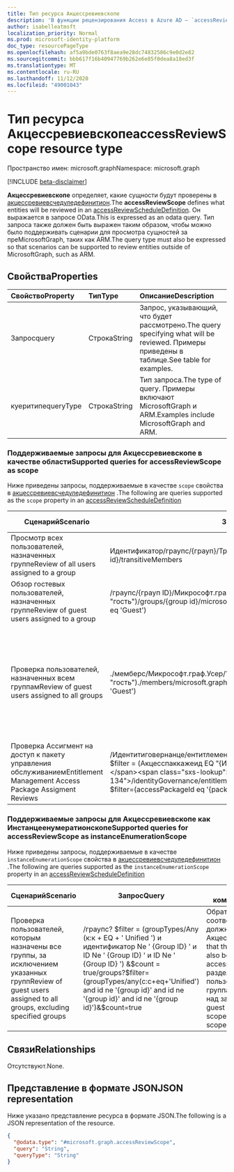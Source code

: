 ```yaml
---
title: Тип ресурса Акцессревиевскопе
description: 'В функции рецензирования Access в Azure AD — `accessReviewScope` указывает, какие сущности будут проверены при проверке доступа.  '
author: isabelleatmsft
localization_priority: Normal
ms.prod: microsoft-identity-platform
doc_type: resourcePageType
ms.openlocfilehash: af5a9bde0763f8aea9e28dc74832586c9e0d2e82
ms.sourcegitcommit: bbb617f16b40947769b262e6e85f0dea8a18ed3f
ms.translationtype: MT
ms.contentlocale: ru-RU
ms.lasthandoff: 11/12/2020
ms.locfileid: "49001043"
---
```

# <a name="accessreviewscope-resource-type"></a><span data-ttu-id="d1309-103">Тип ресурса Акцессревиевскопе</span><span class="sxs-lookup"><span data-stu-id="d1309-103">accessReviewScope resource type</span></span>

<span data-ttu-id="d1309-104">Пространство имен: microsoft.graph</span><span class="sxs-lookup"><span data-stu-id="d1309-104">Namespace: microsoft.graph</span></span>

[!INCLUDE [beta-disclaimer](../../includes/beta-disclaimer.md)]

<span data-ttu-id="d1309-105">**Акцессревиевскопе** определяет, какие сущности будут проверены в [акцессревиевсчедуледефинитион](accessreviewscheduledefinition.md).</span><span class="sxs-lookup"><span data-stu-id="d1309-105">The **accessReviewScope** defines what entities will be reviewed in an [accessReviewScheduleDefinition](accessreviewscheduledefinition.md).</span></span> <span data-ttu-id="d1309-106">Он выражается в запросе OData.</span><span class="sxs-lookup"><span data-stu-id="d1309-106">This is expressed as an odata query.</span></span> <span data-ttu-id="d1309-107">Тип запроса также должен быть выражен таким образом, чтобы можно было поддерживать сценарии для просмотра сущностей за преMicrosoftGraph, таких как ARM.</span><span class="sxs-lookup"><span data-stu-id="d1309-107">The query type must also be expressed so that scenarios can be supported to review entities outside of MicrosoftGraph, such as ARM.</span></span>

## <a name="properties"></a><span data-ttu-id="d1309-108">Свойства</span><span class="sxs-lookup"><span data-stu-id="d1309-108">Properties</span></span>
| <span data-ttu-id="d1309-109">Свойство</span><span class="sxs-lookup"><span data-stu-id="d1309-109">Property</span></span>   | <span data-ttu-id="d1309-110">Тип</span><span class="sxs-lookup"><span data-stu-id="d1309-110">Type</span></span>  | <span data-ttu-id="d1309-111">Описание</span><span class="sxs-lookup"><span data-stu-id="d1309-111">Description</span></span> |
| :-------------------------| :---------- | :---------- |
| <span data-ttu-id="d1309-112">Запрос</span><span class="sxs-lookup"><span data-stu-id="d1309-112">query</span></span> |<span data-ttu-id="d1309-113">Строка</span><span class="sxs-lookup"><span data-stu-id="d1309-113">String</span></span>  | <span data-ttu-id="d1309-114">Запрос, указывающий, что будет рассмотрено.</span><span class="sxs-lookup"><span data-stu-id="d1309-114">The query specifying what will be reviewed.</span></span> <span data-ttu-id="d1309-115">Примеры приведены в таблице.</span><span class="sxs-lookup"><span data-stu-id="d1309-115">See table for examples.</span></span> |
|<span data-ttu-id="d1309-116">куеритипе</span><span class="sxs-lookup"><span data-stu-id="d1309-116">queryType</span></span>  |<span data-ttu-id="d1309-117">Строка</span><span class="sxs-lookup"><span data-stu-id="d1309-117">String</span></span> | <span data-ttu-id="d1309-118">Тип запроса.</span><span class="sxs-lookup"><span data-stu-id="d1309-118">The type of query.</span></span> <span data-ttu-id="d1309-119">Примеры включают MicrosoftGraph и ARM.</span><span class="sxs-lookup"><span data-stu-id="d1309-119">Examples include MicrosoftGraph and ARM.</span></span> |

### <a name="supported-queries-for-accessreviewscope-as-scope"></a><span data-ttu-id="d1309-120">Поддерживаемые запросы для Акцессревиевскопе в качестве области</span><span class="sxs-lookup"><span data-stu-id="d1309-120">Supported queries for accessReviewScope as scope</span></span>
<span data-ttu-id="d1309-121">Ниже приведены запросы, поддерживаемые в качестве `scope` свойства в [акцессревиевсчедуледефинитион](accessreviewscheduledefinition.md) .</span><span class="sxs-lookup"><span data-stu-id="d1309-121">The following are queries supported as the `scope` property in an [accessReviewScheduleDefinition](accessreviewscheduledefinition.md)</span></span>

|<span data-ttu-id="d1309-122">Сценарий</span><span class="sxs-lookup"><span data-stu-id="d1309-122">Scenario</span></span>| <span data-ttu-id="d1309-123">Запрос</span><span class="sxs-lookup"><span data-stu-id="d1309-123">Query</span></span> | <span data-ttu-id="d1309-124">Дополнительные комментарии</span><span class="sxs-lookup"><span data-stu-id="d1309-124">Additional Comments</span></span> |
|--|--|-- |
| <span data-ttu-id="d1309-125">Просмотр всех пользователей, назначенных группе</span><span class="sxs-lookup"><span data-stu-id="d1309-125">Review of all users assigned to a group</span></span> | <span data-ttu-id="d1309-126">Идентификатор/граупс/{грауп}/Транситивемемберс</span><span class="sxs-lookup"><span data-stu-id="d1309-126">/groups/{group id}/transitiveMembers</span></span> ||
| <span data-ttu-id="d1309-127">Обзор гостевых пользователей, назначенных группе</span><span class="sxs-lookup"><span data-stu-id="d1309-127">Review of guest users assigned to a group</span></span> | <span data-ttu-id="d1309-128">/граупс/{грауп ID}/Микрософт.граф.Усер/? $count = true&$filter = (userType EQ "гость")</span><span class="sxs-lookup"><span data-stu-id="d1309-128">/groups/{group id}/microsoft.graph.user/?$count=true&$filter=(userType eq 'Guest')</span></span> ||
| <span data-ttu-id="d1309-129">Проверка пользователей, назначенных всем группам</span><span class="sxs-lookup"><span data-stu-id="d1309-129">Review of guest users assigned to all groups</span></span> | <span data-ttu-id="d1309-130">./мемберс/Микрософт.граф.Усер/? $count = true&$filter = (userType EQ "гость")</span><span class="sxs-lookup"><span data-stu-id="d1309-130">./members/microsoft.graph.user/?$count=true&$filter=(userType eq 'Guest')</span></span> | <span data-ttu-id="d1309-131">Обратите внимание, что соответствующий Инстанцеенумератионскопе также должен быть передан в Акцессревиевсчедуледефинитион.</span><span class="sxs-lookup"><span data-stu-id="d1309-131">Note that the corresponding instanceEnumerationScope should also be passed in to the accessReviewScheduleDefinition.</span></span> <span data-ttu-id="d1309-132">В таблице ниже представлен запрос Инстанцеенумератионскопе.</span><span class="sxs-lookup"><span data-stu-id="d1309-132">See table below for instanceEnumerationScope query.</span></span> |
| <span data-ttu-id="d1309-133">Проверка Ассигмент на доступ к пакету управления обслуживанием</span><span class="sxs-lookup"><span data-stu-id="d1309-133">Entitlement Management Access Package Assigment Reviews</span></span> | <span data-ttu-id="d1309-134">/Идентитиговернанце/ентитлементманажемент/акцесспаккажеассигнментс? $filter = (Акцесспаккажеид EQ "{ИД пакета}" и assignmentPolicyId EQ "{ID}")</span><span class="sxs-lookup"><span data-stu-id="d1309-134">/identityGovernance/entitlementManagement/accessPackageAssignments?$filter=(accessPackageId eq '{package id}' and assignmentPolicyId eq '{id}')</span></span>| <span data-ttu-id="d1309-135">Обратите внимание, что для проверки назначений пакетов Access поддерживается только чтение</span><span class="sxs-lookup"><span data-stu-id="d1309-135">Note that only READ is supported for Access Package Assignment Reviews</span></span>|

### <a name="supported-queries-for-accessreviewscope-as-instanceenumerationscope"></a><span data-ttu-id="d1309-136">Поддерживаемые запросы для Акцессревиевскопе как Инстанцеенумератионскопе</span><span class="sxs-lookup"><span data-stu-id="d1309-136">Supported queries for accessReviewScope as instanceEnumerationScope</span></span>
<span data-ttu-id="d1309-137">Ниже приведены запросы, поддерживаемые в качестве `instanceEnumerationScope` свойства в [акцессревиевсчедуледефинитион](accessreviewscheduledefinition.md) .</span><span class="sxs-lookup"><span data-stu-id="d1309-137">The following are queries supported as the `instanceEnumerationScope` property in an [accessReviewScheduleDefinition](accessreviewscheduledefinition.md)</span></span>

|<span data-ttu-id="d1309-138">Сценарий</span><span class="sxs-lookup"><span data-stu-id="d1309-138">Scenario</span></span>| <span data-ttu-id="d1309-139">Запрос</span><span class="sxs-lookup"><span data-stu-id="d1309-139">Query</span></span> | <span data-ttu-id="d1309-140">Дополнительные комментарии</span><span class="sxs-lookup"><span data-stu-id="d1309-140">Additional Comments</span></span> |
|--|--|--|
| <span data-ttu-id="d1309-141">Проверка пользователей, которым назначены все группы, за исключением указанных групп</span><span class="sxs-lookup"><span data-stu-id="d1309-141">Review of guest users assigned to all groups, excluding specified groups</span></span> | <span data-ttu-id="d1309-142">/граупс? $filter = (groupTypes/Any (к:к + EQ + ' Unified ') и идентификатор Ne ' {Group ID} ' и ID Ne ' {Group ID} ' и ID Ne ' {Group ID} ') &$count = true</span><span class="sxs-lookup"><span data-stu-id="d1309-142">/groups?$filter=(groupTypes/any(c:c+eq+'Unified') and id ne '{group id}' and id ne '{group id}' and id ne '{group id}')&$count=true</span></span> | <span data-ttu-id="d1309-143">Обратите внимание, что соответствующая область также должна передаваться в Акцессревиевсчедуледефинитион.</span><span class="sxs-lookup"><span data-stu-id="d1309-143">Note that the corresponding scope should also be passed in to the accessReviewScheduleDefinition.</span></span> <span data-ttu-id="d1309-144">В разделе "Просмотр гостевых пользователей, назначенных всем группам" в таблице свойств области над запросом области.</span><span class="sxs-lookup"><span data-stu-id="d1309-144">See "Review of guest users assigned to all groups" in scope property table above for the scope query.</span></span> |

## <a name="relationships"></a><span data-ttu-id="d1309-145">Связи</span><span class="sxs-lookup"><span data-stu-id="d1309-145">Relationships</span></span>
<span data-ttu-id="d1309-146">Отсутствуют.</span><span class="sxs-lookup"><span data-stu-id="d1309-146">None.</span></span>

## <a name="json-representation"></a><span data-ttu-id="d1309-147">Представление в формате JSON</span><span class="sxs-lookup"><span data-stu-id="d1309-147">JSON representation</span></span>
<span data-ttu-id="d1309-148">Ниже указано представление ресурса в формате JSON.</span><span class="sxs-lookup"><span data-stu-id="d1309-148">The following is a JSON representation of the resource.</span></span>
<!-- {
  "blockType": "resource",
  "@odata.type": "microsoft.graph.accessReviewScope"
}
-->
``` json
{
  "@odata.type": "#microsoft.graph.accessReviewScope",
  "query": "String",
  "queryType": "String"
}
```

<!--
{
  "type": "#page.annotation",
  "description": "accessReviewScope resource",
  "keywords": "",
  "section": "documentation",
  "tocPath": "",
  "suppressions": []
}
-->
